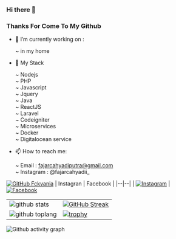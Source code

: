 ### Hi there 👋

   ### Thanks For Come To My Github

- 🔭 I’m currently working on : 

   ~ in my home
   
- 🌱 My Stack 

   ~ Nodejs <br/>
   ~ PHP <br/>
   ~ Javascript <br/>
   ~ Jquery <br/>
   ~ Java <br/>
   ~ ReactJS <br/>
   ~ Laravel <br/>
   ~ Codeigniter <br/>
   ~ Microservices <br/>
   ~ Docker </br>
   ~ Digitalocean service
  
- 📫 How to reach me:

  ~ Email     : fajarcahyadiputra@gmail.com <br/>
  ~ Instagram : @fajarcahyadii_ <br/>

[![GitHub Fckvania](https://img.shields.io/github/followers/zakirkun?label=follow&style=social)](https://github.com/zakirkun)
| Instagran | Facebook |
|--|--| 
| <a href="https://www.instagram.com/fajarcahyadi_" target="_blank"><img src="https://img.shields.io/badge/Instagram-%23E4405F.svg?&style=flat-square&logo=instagram&logoColor=white" alt="Instagram"></a> | <a href="https://www.facebook.com/r00t.go.id" target="_blank"><img src="https://img.shields.io/badge/Facebook-%231877F2.svg?&style=flat-square&logo=facebook&logoColor=white" alt="Facebook"></a>
 



|  |  |
|--|--|
| ![github stats](https://github-readme-stats.vercel.app/api?username=fajarcahyadiputra&show_icons=true&theme=radical) | [![GitHub Streak](http://github-readme-streak-stats.herokuapp.com/?user=fajarcahyadiputra&theme=dark&hide_border=true&date_format=j%20M%5B%20Y%5D&ring=FFFFFF&currStreakLabel=FFFFFF)](https://git.io/streak-stats) |
| ![github toplang](https://github-readme-stats.vercel.app/api/top-langs/?username=fajarcahyadiputra&layout=compact&theme=nightowl) | [![trophy](https://github-profile-trophy.vercel.app/?username=fajarcahyadiputra&theme=onedark)](https://github.com/fajarcahyadiputra) | 

![Github activity graph](https://activity-graph.herokuapp.com/graph?username=zakirkun&theme=xcode&area=true&hide_border=true)
